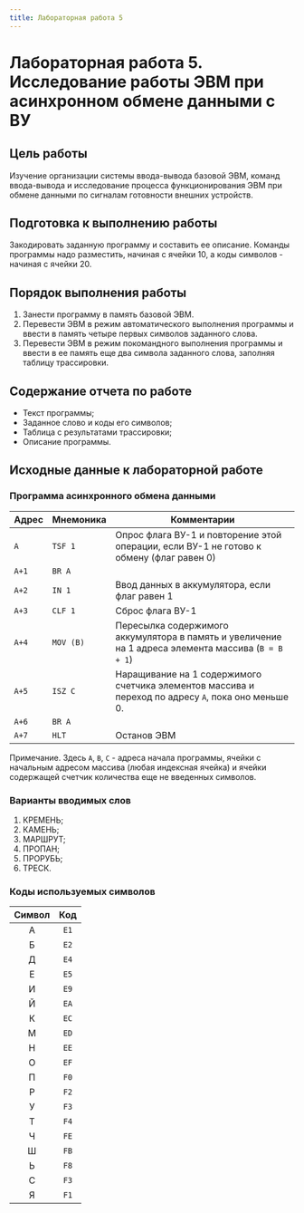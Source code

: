 ```yaml
---
title: Лабораторная работа 5
---
```


# Лабораторная работа 5. Исследование работы ЭВМ при асинхронном обмене данными с ВУ

## Цель работы

Изучение организации системы ввода-вывода базовой ЭВМ, команд ввода-вывода и исследование процесса функционирования ЭВМ при обмене данными по сигналам готовности внешних устройств.

## Подготовка к выполнению работы

Закодировать заданную программу и составить ее описание. Команды программы надо разместить, начиная с ячейки 10, а коды символов - начиная с ячейки 20.

## Порядок выполнения работы

1.	Занести программу в память базовой ЭВМ.
2.	Перевести ЭВМ в режим автоматического выполнения программы и ввести в память четыре первых символов заданного слова.
3.	Перевести ЭВМ в режим покомандного выполнения программы и ввести в ее память еще два символа заданного слова, заполняя таблицу трассировки.

## Содержание отчета по работе

- Текст программы;
- Заданное слово и коды его символов;
- Таблица с результатами трассировки;
- Описание программы.

## Исходные данные к лабораторной работе

### Программа асинхронного обмена данными 

| Адрес | Мнемоника | Комментарии                                                                                         |
|-------|-----------|-----------------------------------------------------------------------------------------------------|
| `A`   | `TSF 1`   | Опрос флага ВУ-1 и повторение этой операции, если ВУ-1 не готово к обмену (флаг равен 0)            |
| `A+1` | `BR A`    |                                                                                                     |
| `A+2` | `IN 1`    | Ввод данных в аккумулятора, если флаг равен 1                                                       |
| `A+3` | `CLF 1`   | Сброс флага ВУ-1                                                                                    |
| `A+4` | `MOV (B)` | Пересылка содержимого аккумулятора в память и увеличение на 1 адреса элемента массива (`В = В + 1`) |
| `A+5` | `ISZ C`   | Наращивание на 1 содержимого счетчика элементов массива и переход по адресу `А`, пока оно меньше 0. |
| `A+6` | `BR A`    |                                                                                                     |
| `A+7` | `HLT`     | Останов ЭВМ                                                                                         |


Примечание. Здесь `А`, `В`, `С` - адреса начала программы, ячейки с начальным адресом массива (любая индексная ячейка) и ячейки содержащей счетчик количества еще не введенных символов.

### Варианты вводимых слов

1) КРЕМЕНЬ;
2) КАМЕНЬ; 
3) МАРШРУТ; 
4) ПРОПАН;
5) ПРОРУБЬ;
6) ТРЕСК.

### Коды используемых символов 

| Символ | Код  |
|:------:|:----:|
|   А    | `E1` |
|   Б    | `E2` |
|   Д    | `E4` |
|   Е    | `E5` |
|   И    | `E9` |
|   Й    | `EA` |
|   К    | `EC` |
|   М    | `ED` |
|   Н    | `EE` |
|   О    | `EF` |
|   П    | `F0` |
|   Р    | `F2` |
|   У    | `F3` |
|   Т    | `F4` |
|   Ч    | `FE` |
|   Ш    | `FB` |
|   Ь    | `F8` |
|   С    | `F3` |
|   Я    | `F1` |

